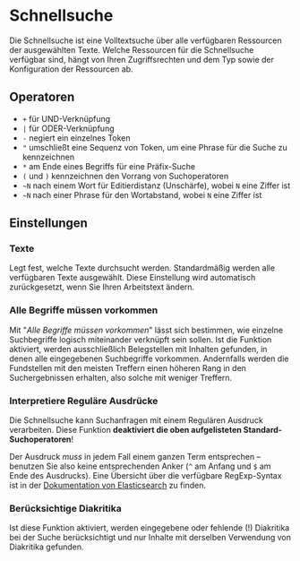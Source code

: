 # Schnellsuche

Die Schnellsuche ist eine Volltextsuche über alle verfügbaren Ressourcen der ausgewählten Texte. Welche Ressourcen für die Schnellsuche verfügbar sind, hängt von Ihren Zugriffsrechten und dem Typ sowie der Konfiguration der Ressourcen ab.

## Operatoren

- `+` für UND-Verknüpfung
- `|` für ODER-Verknüpfung
- `-` negiert ein einzelnes Token
- `"` umschließt eine Sequenz von Token, um eine Phrase für die Suche zu kennzeichnen
- `*` am Ende eines Begriffs für eine Präfix-Suche
- `(` und `)` kennzeichnen den Vorrang von Suchoperatoren
- `~N` nach einem Wort für Editierdistanz (Unschärfe), wobei `N` eine Ziffer ist
- `~N` nach einer Phrase für den Wortabstand, wobei `N` eine Ziffer ist

## Einstellungen

### Texte
Legt fest, welche Texte durchsucht werden. Standardmäßig werden alle verfügbaren Texte ausgewählt. Diese Einstellung wird automatisch zurückgesetzt, wenn Sie Ihren Arbeitstext ändern.

### Alle Begriffe müssen vorkommen
Mit "_Alle Begriffe müssen vorkommen_" lässt sich bestimmen, wie einzelne Suchbegriffe logisch miteinander verknüpft sein sollen. Ist die Funktion aktiviert, werden ausschließlich Belegstellen mit Inhalten gefunden, in denen alle eingegebenen Suchbegriffe vorkommen. Andernfalls werden die Fundstellen mit den meisten Treffern einen höheren Rang in den Suchergebnissen erhalten, also solche mit weniger Treffern.

### Interpretiere Reguläre Ausdrücke
Die Schnellsuche kann Suchanfragen mit einem Regulären Ausdruck verarbeiten. Diese Funktion **deaktiviert die oben aufgelisteten Standard-Suchoperatoren**!

Der Ausdruck _muss_ in jedem Fall einem ganzen Term entsprechen – benutzen Sie also keine entsprechenden Anker (`^` am Anfang und `$` am Ende des Ausdrucks). Eine Übersicht über die verfügbare RegExp-Syntax ist in der [Dokumentation von Elasticsearch](https://www.elastic.co/guide/en/elasticsearch/reference/current/regexp-syntax.html) zu finden.

### Berücksichtige Diakritika
Ist diese Funktion aktiviert, werden eingegebene oder fehlende (!) Diakritika bei der Suche berücksichtigt und nur Inhalte mit derselben Verwendung von Diakritika gefunden.
